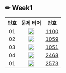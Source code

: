 ## ✏ Week1

<table align="center">
  <tr>
    <th align="center">번호</th>
    <th align="center">문제 티어</th>
    <th align="center">번호</th>
  </tr>
  <tr>
    <td align="center">01</td>
    <td align="center">
      <a href="https://www.acmicpc.net/problem/1100"><img src="https://d2gd6pc034wcta.cloudfront.net/tier/4.svg" class="solvedac-tier" width=20px></a>
    </td>
    <td align="center"><a href="https://www.acmicpc.net/problem/1100">1100</td>
  </tr>
  <tr>
    <td align="center">02</td>
    <td align="center">
      <a href="https://www.acmicpc.net/problem/1059"><img src="https://d2gd6pc034wcta.cloudfront.net/tier/6.svg" class="solvedac-tier" width=20px></a>
    </td>
    <td align="center"><a href="https://www.acmicpc.net/problem/1059">1059</td>
  </tr>
  <tr>
    <td align="center">03</td>
    <td align="center">
      <a href="https://www.acmicpc.net/problem/1051"><img src="https://d2gd6pc034wcta.cloudfront.net/tier/7.svg" class="solvedac-tier" width=20px></a>
    </td>
    <td align="center"><a href="https://www.acmicpc.net/problem/1051">1051</td>
  </tr>
  <tr>
    <td align="center">04</td>
    <td align="center">
      <a href="https://www.acmicpc.net/problem/2468"><img src="https://d2gd6pc034wcta.cloudfront.net/tier/10.svg" class="solvedac-tier" width=20px></a>
    </td>
    <td align="center"><a href="https://www.acmicpc.net/problem/2468">2468</td>
  </tr>
  <tr>
    <td align="center">01</td>
    <td align="center">
      <a href="https://www.acmicpc.net/problem/2573"><img src="https://d2gd6pc034wcta.cloudfront.net/tier/12.svg" class="solvedac-tier" width=20px></a>
    </td>
    <td align="center"><a href="https://www.acmicpc.net/problem/2573">2573</td>
  </tr>
</table>
